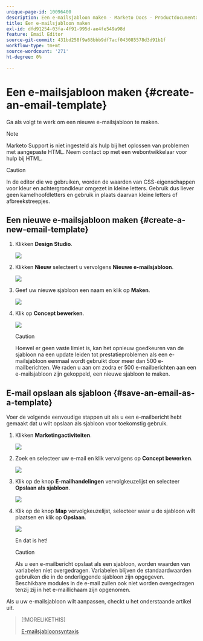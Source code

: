 ```yaml
---
unique-page-id: 10096400
description: Een e-mailsjabloon maken - Marketo Docs - Productdocumentatie
title: Een e-mailsjabloon maken
exl-id: dfd91254-03fa-4f91-995d-ae4fe549a98d
feature: Email Editor
source-git-commit: 431bd258f9a68bbb9df7acf043085578d3d91b1f
workflow-type: tm+mt
source-wordcount: '271'
ht-degree: 0%

---
```


# Een e-mailsjabloon maken {#create-an-email-template}

Ga als volgt te werk om een nieuwe e-mailsjabloon te maken.

>[!NOTE]
>
>Marketo Support is niet ingesteld als hulp bij het oplossen van problemen met aangepaste HTML. Neem contact op met een webontwikkelaar voor hulp bij HTML.

>[!CAUTION]
>
>In de editor die we gebruiken, worden de waarden van CSS-eigenschappen voor kleur en achtergrondkleur omgezet in kleine letters. Gebruik dus liever geen kamelhoofdletters en gebruik in plaats daarvan kleine letters of afbreekstreepjes.

## Een nieuwe e-mailsjabloon maken {#create-a-new-email-template}

1. Klikken **Design Studio**.

   ![](assets/designstudio.png)

1. Klikken **Nieuw** selecteert u vervolgens **Nieuwe e-mailsjabloon**.

   ![](assets/ds-two.png)

1. Geef uw nieuwe sjabloon een naam en klik op **Maken**.

   ![](assets/three-1.png)

1. Klik op **Concept bewerken**.

   ![](assets/4.png)

   >[!CAUTION]
   >
   >Hoewel er geen vaste limiet is, kan het opnieuw goedkeuren van de sjabloon na een update leiden tot prestatieproblemen als een e-mailsjabloon eenmaal wordt gebruikt door meer dan 500 e-mailberichten. We raden u aan om zodra er 500 e-mailberichten aan een e-mailsjabloon zijn gekoppeld, een nieuwe sjabloon te maken.

## E-mail opslaan als sjabloon {#save-an-email-as-a-template}

Voer de volgende eenvoudige stappen uit als u een e-mailbericht hebt gemaakt dat u wilt opslaan als sjabloon voor toekomstig gebruik.

1. Klikken **Marketingactiviteiten**.

   ![](assets/one.png)

1. Zoek en selecteer uw e-mail en klik vervolgens op **Concept bewerken**.

   ![](assets/two-1.png)

1. Klik op de knop **E-mailhandelingen** vervolgkeuzelijst en selecteer **Opslaan als sjabloon**.

   ![](assets/four-1.png)

1. Klik op de knop **Map** vervolgkeuzelijst, selecteer waar u de sjabloon wilt plaatsen en klik op **Opslaan**.

   ![](assets/five-1.png)

   En dat is het!

   >[!CAUTION]
   >
   >Als u een e-mailbericht opslaat als een sjabloon, worden waarden van variabelen niet overgedragen. Variabelen blijven de standaardwaarden gebruiken die in de onderliggende sjabloon zijn opgegeven. Beschikbare modules in de e-mail zullen ook niet worden overgedragen tenzij zij in het e-maillichaam zijn opgenomen.

Als u uw e-mailsjabloon wilt aanpassen, checkt u het onderstaande artikel uit.

>[!MORELIKETHIS]
>
>[E-mailsjabloonsyntaxis](/help/marketo/product-docs/email-marketing/general/email-editor-2/email-template-syntax.md)
